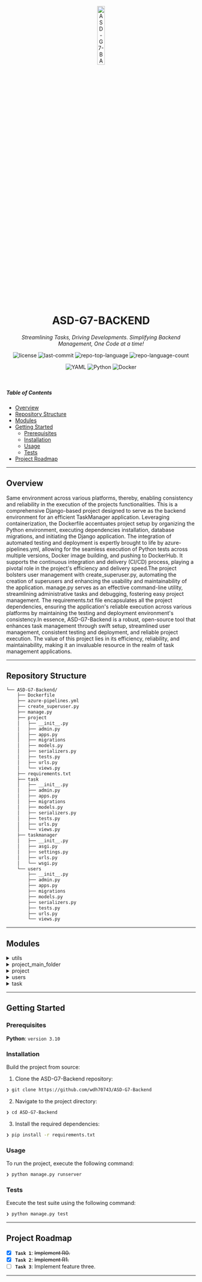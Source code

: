 <p align="center">
  <img src="https://img.icons8.com/?size=512&id=55494&format=png" width="20%" alt="ASD-G7-BACKEND-logo">
</p>
<p align="center">
    <h1 align="center">ASD-G7-BACKEND</h1>
</p>
<p align="center">
    <em>Streamlining Tasks, Driving Developments. Simplifying Backend Management, One Code at a time!</em>
</p>
<p align="center">
	<img src="https://img.shields.io/github/license/wdh70743/ASD-G7-Backend?style=flat&logo=opensourceinitiative&logoColor=white&color=0080ff" alt="license">
	<img src="https://img.shields.io/github/last-commit/wdh70743/ASD-G7-Backend?style=flat&logo=git&logoColor=white&color=0080ff" alt="last-commit">
	<img src="https://img.shields.io/github/languages/top/wdh70743/ASD-G7-Backend?style=flat&color=0080ff" alt="repo-top-language">
	<img src="https://img.shields.io/github/languages/count/wdh70743/ASD-G7-Backend?style=flat&color=0080ff" alt="repo-language-count">
</p>
<p align="center">
	<img src="https://img.shields.io/badge/YAML-CB171E.svg?style=flat&logo=YAML&logoColor=white" alt="YAML">
	<img src="https://img.shields.io/badge/Python-3776AB.svg?style=flat&logo=Python&logoColor=white" alt="Python">
	<img src="https://img.shields.io/badge/Docker-2496ED.svg?style=flat&logo=Docker&logoColor=white" alt="Docker">
</p>

<br>

#####  Table of Contents

- [ Overview](#-overview)
- [ Repository Structure](#-repository-structure)
- [ Modules](#-modules)
- [ Getting Started](#-getting-started)
    - [ Prerequisites](#-prerequisites)
    - [ Installation](#-installation)
    - [ Usage](#-usage)
    - [ Tests](#-tests)
- [ Project Roadmap](#-project-roadmap)

---

##  Overview

Same environment across various platforms, thereby, enabling consistency and reliability in the execution of the projects functionalities. This is a comprehensive Django-based project designed to serve as the backend environment for an efficient TaskManager application. Leveraging containerization, the Dockerfile accentuates project setup by organizing the Python environment, executing dependencies installation, database migrations, and initiating the Django application. The integration of automated testing and deployment is expertly brought to life by azure-pipelines.yml, allowing for the seamless execution of Python tests across multiple versions, Docker image building, and pushing to DockerHub. It supports the continuous integration and delivery (CI/CD) process, playing a pivotal role in the project's efficiency and delivery speed.The project bolsters user management with create_superuser.py, automating the creation of superusers and enhancing the usability and maintainability of the application. manage.py serves as an effective command-line utility, streamlining administrative tasks and debugging, fostering easy project management. The requirements.txt file encapsulates all the project dependencies, ensuring the application's reliable execution across various platforms by maintaining the testing and deployment environment's consistency.In essence, ASD-G7-Backend is a robust, open-source tool that enhances task management through swift setup, streamlined user management, consistent testing and deployment, and reliable project execution. The value of this project lies in its efficiency, reliability, and maintainability, making it an invaluable resource in the realm of task management applications.

---

##  Repository Structure

```sh
└── ASD-G7-Backend/
    ├── Dockerfile
    ├── azure-pipelines.yml
    ├── create_superuser.py
    ├── manage.py
    ├── project
    │   ├── __init__.py
    │   ├── admin.py
    │   ├── apps.py
    │   ├── migrations
    │   ├── models.py
    │   ├── serializers.py
    │   ├── tests.py
    │   ├── urls.py
    │   └── views.py
    ├── requirements.txt
    ├── task
    │   ├── __init__.py
    │   ├── admin.py
    │   ├── apps.py
    │   ├── migrations
    │   ├── models.py
    │   ├── serializers.py
    │   ├── tests.py
    │   ├── urls.py
    │   └── views.py
    ├── taskmanager
    │   ├── __init__.py
    │   ├── asgi.py
    │   ├── settings.py
    │   ├── urls.py
    │   └── wsgi.py
    └── users
        ├── __init__.py
        ├── admin.py
        ├── apps.py
        ├── migrations
        ├── models.py
        ├── serializers.py
        ├── tests.py
        ├── urls.py
        └── views.py
```

---

##  Modules

<details closed><summary>utils</summary>

| File | Summary |
| --- | --- |
| [Dockerfile](https://github.com/wdh70743/ASD-G7-Backend/blob/main/Dockerfile) | Dockerfile sets up the Python environment and launches the Django application for the ASD-G7-Backend repository. It installs dependencies, executes database migrations, creates the superuser, and runs the server, preparing the environment for the TaskManager and associated apps. |
| [azure-pipelines.yml](https://github.com/wdh70743/ASD-G7-Backend/blob/main/azure-pipelines.yml) | Azure-pipelines.yml manages the automated testing and deployment of the ASD-G7-Backend repository. It conducts tests on multiple Python versions and reports the results, syncs with the DockerHub registry for image building and pushing, and supports the overall projects continuous integration and delivery (CI/CD) process. |
| [create_superuser.py](https://github.com/wdh70743/ASD-G7-Backend/blob/main/create_superuser.py) | Creates a superuser for the Django-based ASD-G7-Backend project, which facilitates easy management of the system. It employs Djangos authentication model, automating the process if the specified superuser doesnt exist, and provides relevant feedback, enhancing maintainability and usability of the backend application. |
| [requirements.txt](https://github.com/wdh70743/ASD-G7-Backend/blob/main/requirements.txt) | Requirements.txt declares all dependencies necessary for the ASD-G7-Backend repository. It assists in reproducing the environment consistently across multiple setups, ensuring the smooth functioning of modules like task, taskmanager, project, and user. |

</details>

<details closed><summary>project_main_folder</summary>

| File | Summary |
| --- | --- |
| [asgi.py](https://github.com/wdh70743/ASD-G7-Backend/blob/main/taskmanager/asgi.py) | Taskmanagers ASGI script sets up the Asynchronous Server Gateway Interface configuration and designates the taskmanager.settings' as the default Django settings module. It exposes the ASGI application through a module-level variable, enabling asynchronous communication between the server and the application. |
| [wsgi.py](https://github.com/wdh70743/ASD-G7-Backend/blob/main/taskmanager/wsgi.py) | Taskmanagers wsgi.py configures the Web Server Gateway Interface (WSGI) for the project, setting up the environment for the applications settings and exposing the WSGI application callable at the module level. This augments the project's deployment capabilities. |
| [urls.py](https://github.com/wdh70743/ASD-G7-Backend/blob/main/taskmanager/urls.py) | TaskManagers urls.py' connects various functions in the system to specific URLs, enabling user interaction with the user, project, and task elements. In debug mode, it also provides Swagger and Redoc interfaces for API documentation, further improving usability. |
| [manage.py](https://github.com/wdh70743/ASD-G7-Backend/blob/main/manage.py) | Manage.py serves as a command-line utility for performing administrative tasks in the Django-based ASD-G7-Backend repository. It sets the default Django settings module and executes tasks directly from the command line, facilitating convenient project management and debugging. |
| [settings.py](https://github.com/wdh70743/ASD-G7-Backend/blob/main/taskmanager/settings.py) | The `taskmanager/settings.py` file is a pivotal piece of the `ASD-G7-Backend` repository. It defines crucial configurations for the Task Manager project, which is primarily developed using Django-a high-level Python web framework. This settings file contains all the necessary parameters to shape the behaviour of the application, including database connections, middleware configurations, installed apps, template settings and more.The settings file is auto-generated by the Django-admin start project command. Although it's mostly a boilerplate, it often requires careful adjustment to align with the project's specifics. It's a central hub that ties together the different components within the task, project, and users directories, facilitating smooth and coordinated functioning of the overall backend mechanism.This task manager backend repository appears to maintain an MVC-like (Model, View, Controller) structure, with the `settings.py` arguably serving a role akin to that of a controller, directing the architectures overall functionality. |

</details>

<details closed><summary>project</summary>

| File | Summary |
| --- | --- |
| [serializers.py](https://github.com/wdh70743/ASD-G7-Backend/blob/main/project/serializers.py) | Project/serializers.py establishes data interaction for the Project model and User model, providing serialization for efficient data conversion. It defines UserSerializer and ProjectSerializer, supporting multiple users per project and delivering full-field access to project data. |
| [admin.py](https://github.com/wdh70743/ASD-G7-Backend/blob/main/project/admin.py) | Project/admin.py pairs Django's administrative interface with the Project's model, providing customization options for display, search, and filtering. It facilitates smooth managerial actions, comprising a key component in the ASD-G7-Backend's architecture. |
| [apps.py](https://github.com/wdh70743/ASD-G7-Backend/blob/main/project/apps.py) | ProjectConfig, located in project/apps.py, serves as a configuration center for the project module in the ASD-G7-Backend repository. It leverages Django's AppConfig to set the default auto field and specify the app's name. |
| [tests.py](https://github.com/wdh70743/ASD-G7-Backend/blob/main/project/tests.py) | Tests within the project module are written and managed in tests.py. It leverages Django's built-in TestCase for creating comprehensive tests that verify the functionality and reliability of the project's features. |
| [views.py](https://github.com/wdh70743/ASD-G7-Backend/blob/main/project/views.py) | The `views.py` file under the `project` directory in the `ASD-G7-Backend` repository is integral to the applications interface layer. It holds the logic for processing the incoming HTTP requests and mapping them to appropriate models, subsequently returning the appropriate HTTP responses.Its primary function is to handle interactions between the system and its users, mainly through the REST framework provided by Django. The code leverages generic views and mixins to create endpoints for the application, and it manages permissions to secure those endpoints. It uses decorators to enhance or modify its functions. This file is a critical component in managing interactions with the User model in the system and effectively contributes to shaping the overall behavior of the web application. |
| [urls.py](https://github.com/wdh70743/ASD-G7-Backend/blob/main/project/urls.py) | Maps URL routes to specific project functions in the ASD-G7-Backends Django application, enabling project creation, retrieval, update, deletion, and user-specific project listing. These routes integrate with the corresponding views for managing data flow and rendering responses. |
| [models.py](https://github.com/wdh70743/ASD-G7-Backend/blob/main/project/models.py) | Project/models.py defines the structure and data attributes for each project in ASD-G7-Backend, including fields such as project name, description, start date, end date, priority level, status, creation and updated timestamps, and associated users. |

</details>

<details closed><summary>users</summary>

| File | Summary |
| --- | --- |
| [serializers.py](https://github.com/wdh70743/ASD-G7-Backend/blob/main/users/serializers.py) | UserSerializer, threaded into the users module, translates User model data for API interactions. It employs Django's REST Framework serializer for model conversion to JSON, exposing all user attributes and conforming to the UsersAppUserSerializer reference name. |
| [admin.py](https://github.com/wdh70743/ASD-G7-Backend/blob/main/users/admin.py) | Administers user data by registering the user model in Djangos admin interface, displaying their id, email, password, and creation time. This functionality forms a crucial part of the users module within the overall ASD-G7-Backend repository structure. |
| [apps.py](https://github.com/wdh70743/ASD-G7-Backend/blob/main/users/apps.py) | UsersConfig in users/apps.py sets configuration for the users application, defining the default auto field type and the application name within the ASD-G7-Backend project repository. |
| [tests.py](https://github.com/wdh70743/ASD-G7-Backend/blob/main/users/tests.py) | The `users/tests.py` file is part of the `ASD-G7-Backend` repository, specifically within the `users` module. It is crucial for maintaining the robustness and reliability of our application as it holds all the tests related to user functionalities. This file contains unit tests that ensure the correct behavior of the user-related views and models. Through these tests, we validate the application's ability to create users, authenticate users, handle user data, and interact correctly with the database. The tests leverage Djangos testing framework and the REST framework's APITestCase to facilitate HTTP request-response cycle testing. These tools help us to simulate and validate the behavior of the RESTful APIs in our application. This is a necessary component of our continuous integration and continuous deployment (CI/CD) strategy, allowing us to catch and fix bugs early in the development process. |
| [views.py](https://github.com/wdh70743/ASD-G7-Backend/blob/main/users/views.py) | The `users/views.py` file is a key component of the `ASD-G7-Backend` repository. Acting as a crucial point within the Django backend structure, it handles the application logic for user-related actions and provides API endpoints with which the client interacts.In broad terms, this file is responsible for processing HTTP requests that are related to the management of user actions. With the imports of modules such as Django's JsonResponse and csrf_exempt, Rest Framework's generics, mixins, status, and response, as well as Django's make_password and check_password, it suggests the file deals with utilities for HTTP responses, cross-site request forgery protection, standard interface for list and object views, HTTP status codes, and password hashing. In essence, the code in `users/views.py` manages user-based functionality such as creating, reading, updating, and deleting user data, as well as securing user data with hashed passwords. |
| [urls.py](https://github.com/wdh70743/ASD-G7-Backend/blob/main/users/urls.py) | Users/urls.py contributes to the routing framework of the ASD-G7-Backend repository, guiding the endpoint traffic to the appropriate User operations. It distinctly handles user creation, individual user retrieval, update or deletion, and user login processes, helping shape the user management flow. |
| [models.py](https://github.com/wdh70743/ASD-G7-Backend/blob/main/users/models.py) | Models the User entity within the users module of the ASD-G7-Backend project. It defines essential attributes such as username, email, password, and timestamps for creation and update. Returns the email of a user as a string representation. Unique email addresses enforce user uniqueness in the system. |

</details>

<details closed><summary>task</summary>

| File | Summary |
| --- | --- |
| [serializers.py](https://github.com/wdh70743/ASD-G7-Backend/blob/main/task/serializers.py) | TaskSerializer in task/serializers.py leverages Django's REST Framework to convert Task model data into a format that is easily renderable into JSON or other content types, decked with all attributes of the model, fitting into the larger backend architecture. |
| [admin.py](https://github.com/wdh70743/ASD-G7-Backend/blob/main/task/admin.py) | Task/admin.py manages the administrative interface for the Task model within the ASD-G7-Backend repository. It configures the display of tasks in the admin panel, including fields such as id, owner, project, title, priority, and status. |
| [apps.py](https://github.com/wdh70743/ASD-G7-Backend/blob/main/task/apps.py) | TaskConfig in task/apps.py configures the task application by setting the default auto-field behavior and specifying the app name within the ASD-G7-Backend repository's Django framework. |
| [tests.py](https://github.com/wdh70743/ASD-G7-Backend/blob/main/task/tests.py) | This `tests.py` file is part of the task' module in the parent repository, ASD-G7-Backend. Its primary purpose is to host unit tests for the functionality of the task module. These tests ensure that the crucial components and functionality of the task module, such as task creation, task management, and other task-related operations, are working as expected, providing a necessary layer of quality assurance.The tests are implemented using Django's TestCase and REST framework's status and test classes, which facilitate HTTP request simulation, assertion formation, and response evaluation in the context of RESTful architecture. This includes testing the task-related endpoints defined in the urls.py file of the same module.In essence, this file aims to validate that the task-related functions of the ASD-G7-Backend repository correctly and efficiently deliver their intended functionalities, contributing to the integrity and robustness of the entire project. |
| [views.py](https://github.com/wdh70743/ASD-G7-Backend/blob/main/task/views.py) | The `task/views.py` file in the ‘ASD-G7-Backend’ repository is mainly responsible for managing the applications interface with the user. In essence, it deals with the presentation logic of the task module, specifying how requests to the app are handled and responses are structured.This file employs the Django web framework and its REST framework to facilitate the creation of web APIs. It handles the rendering of user tasks, implements view mixes for common behavior, and interacts with task-related models and serializers to process data for HTTP responses.Being an integral part of the larger task application, this file contributes to the overall functionality of the ASD-G7-Backend repository, which includes numerous other components such as a project app, a users app, and the core taskmanager app. Overall, this file ensures the task' app's interactions are performed in line with the standards set by Django and the REST framework. It fuels the efficient management of tasks in the project, providing end-users with seamless navigability and use. |
| [urls.py](https://github.com/wdh70743/ASD-G7-Backend/blob/main/task/urls.py) | Task/urls.py registers URL paths for the task-related functions. It provides endpoints for task creation, retrieving tasks based on specific projects or users, handling task archival, accessing user-specific archived tasks, and managing tasks (retrieve, update, destroy) via their primary key. |
| [models.py](https://github.com/wdh70743/ASD-G7-Backend/blob/main/task/models.py) | The `task/models.py` file is part of the `ASD-G7-Backend` repository, specifically residing within the task' subdirectory. This file is dedicated to defining the models associated with tasks in the project, particularly those concerned with priority and status. In the context of the overall repository's structure, `task/models.py` contributes to building an object-relational map for task-related data, facilitating how the application interacts with its backend database. The code contained in this file primarily focuses on declaring priority and status choices that a task can have, making the task categorization more structured and consistent. These defined models can then be used in other parts of the application such as in view handling or during serialization. In essence, the `task/models.py` forms the data structure backbone for the task management aspect of the entire project. It helps to ensure that the application effectively handles and categorizes task data according to the defined priorities and statuses. |

</details>

---

##  Getting Started

###  Prerequisites

**Python**: `version 3.10`

###  Installation

Build the project from source:

1. Clone the ASD-G7-Backend repository:
```sh
❯ git clone https://github.com/wdh70743/ASD-G7-Backend
```

2. Navigate to the project directory:
```sh
❯ cd ASD-G7-Backend
```

3. Install the required dependencies:
```sh
❯ pip install -r requirements.txt
```

###  Usage

To run the project, execute the following command:

```sh
❯ python manage.py runserver
```

###  Tests

Execute the test suite using the following command:

```sh
❯ python manage.py test
```

---

##  Project Roadmap

- [X] **`Task 1`**: <strike>Implement R0.</strike>
- [X] **`Task 2`**: <strike>Implement R1.</strike>
- [ ] **`Task 3`**: Implement feature three.

---

